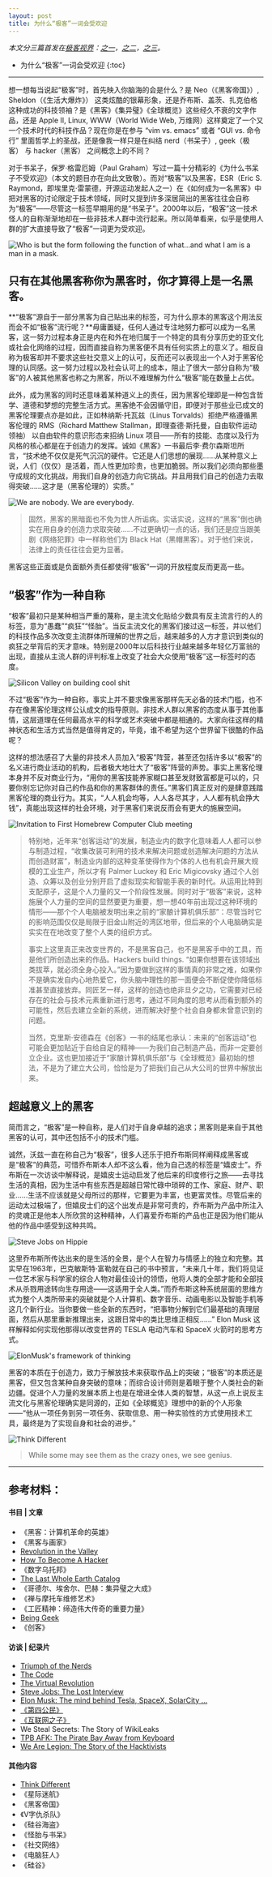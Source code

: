```yaml
---
layout: post
title: 为什么“极客”一词会受欢迎
---
```

*本文分三篇首发在[极客视界](http://www.geekview.cn)：[之一](http://www.geekview.cn/view/2015/1016/为什么“极客”一词会受欢迎（之.html)，[之二](http://www.geekview.cn/view/2015/1017/为什么“极客”一词会受欢迎（之.html)，[之三](http://www.geekview.cn/view/2015/1018/为什么“极客”一词会受欢迎（之.html)。*

* 为什么“极客”一词会受欢迎
{:toc}

***

想一想每当说起“极客”时，首先映入你脑海的会是什么？是 Neo（《黑客帝国》）, Sheldon（《生活大爆炸》） 这类炫酷的银幕形象，还是乔布斯、盖茨、扎克伯格这种成功的科技领袖？是《黑客》《集异璧》《全球概览》这些经久不衰的文字作品，还是 Apple II, Linux, WWW（World Wide Web, 万维网）这样奠定了一个又一个技术时代的科技作品？现在你是在参与 “vim vs. emacs” 或者 “GUI vs. 命令行” 里面哲学上的圣战，还是像我一样只是在纠结 nerd（书呆子）, geek（极客） 与 hacker（黑客） 之间概念上的不同？

对于书呆子，保罗·格雷厄姆（Paul Graham）写过一篇十分精彩的《为什么书呆子不受欢迎》（本文的题目亦在向此文致敬）。而对“极客”以及黑客，ESR（Eric S. Raymond，即埃里克·雷蒙德，开源运动发起人之一）在《如何成为一名黑客》中把对黑客的讨论限定于技术领域，同时又提到许多深居简出的黑客往往会自称为“极客”——尽管这一标签早期用的是“书呆子”。2000年以后，“极客”这一技术怪人的自称渐渐地却在一些非技术人群中流行起来。所以简单看来，似乎是使用人群的扩大直接导致了“极客”一词更为受欢迎。

<img src="{{ site.baseurl }}/images/V-for-Vendetta.jpg"  alt="Who is but the form following the function of what…and what I am is a man in a mask." />

## 只有在其他黑客称你为黑客时，你才算得上是一名黑客。

**“极客”源自于一部分黑客为自己贴出来的标签，可为什么原本的黑客这个用法反而会不如“极客”流行呢？**毋庸置疑，任何人通过专注地努力都可以成为一名黑客，这一努力过程本身正是内在和外在地归属于一个特定的具有分享历史的亚文化或社会化网络的过程，因而直接自称为黑客便不具有任何实质上的意义了。相反自称为极客却并不要求这些社交意义上的认可，反而还可以表现出一个人对于黑客伦理的认同感。这一努力过程以及社会认可上的成本，阻止了很大一部分自称为“极客”的人被其他黑客也称之为黑客，所以不难理解为什么“极客”能在数量上占优。

此外，成为黑客的同时还意味着某种道义上的责任，因为黑客伦理即是一种包含哲学、道德和梦想的完整生活方式。黑客绝不会因循守旧，即便对于那些业已成文的黑客伦理要点亦是如此，正如林纳斯·托瓦兹（Linus Torvalds）拒绝严格遵循黑客伦理的 RMS（Richard Matthew Stallman，即理查德·斯托曼，自由软件运动领袖） 以自由软件的意识形态来招纳 Linux 项目——所有的技能、态度以及行为风格的核心都是在于创造力的发挥。诚如《黑客》一书最后李·费尔森斯坦所言，“技术绝不仅仅是死气沉沉的硬件。它还是人们思想的展现……从某种意义上说，人们（仅仅）是活着，而人性更加珍贵，也更加脆弱。所以我们必须向那些墨守成规的文化挑战，用我们自身的创造力向它挑战。并且用我们自己的创造力去取得突破……这才是（黑客伦理的）实质。”

<img src="{{ site.baseurl }}/images/Anonymous_emblem.png"  alt="We are nobody. We are everybody." />

> 固然，黑客的黑暗面也不免为世人所诟病。实话实说，这样的“黑客”倒也确实在用自身的创造力求取突破……不过更确切一点的话，我们还是应当跟美剧《网络犯罪》中一样称他们为 Black Hat（黑帽黑客）。对于他们来说，法律上的责任往往会更为显著。

黑客这些正面或是负面额外责任都使得“极客”一词的开放程度反而更高一些。

## “极客”作为一种自称

“极客”最初只是某种相当严重的蔑称，是主流文化贴给少数具有反主流言行的人的标签，意为“愚蠢”“疯狂”“怪胎”。当反主流文化的黑客们接过这一标签，并以他们的科技作品多次改变主流群体所理解的世界之后，越来越多的人方才意识到类似的疯狂之举背后的天才意味。特别是2000年以后科技行业越来越多年轻亿万富翁的出现，直接从主流人群的评判标准上改变了社会大众使用“极客”这一标签时的态度。

<img src="{{ site.baseurl }}/images/Silicon-Valley-build-cool-shit.png"  alt="Silicon Valley on building cool shit" />

不过“极客”作为一种自称，事实上并不要求像黑客那样先天必备的技术门槛，也不存在像黑客伦理这样公认成文的指导原则。非技术人群以黑客的态度从事于其他事情，这层道理在任何最高水平的科学或艺术突破中都是相通的。大家向往这样的精神状态和生活方式当然是值得肯定的，毕竟，谁不希望为这个世界留下很酷的作品呢？

这样的想法感召了大量的非技术人员加入“极客”阵营，甚至还包括许多以“极客”的名义进行商业活动的机构，后者极大地壮大了“极客”阵营的声势。事实上黑客伦理本身并不反对商业行为，“用你的黑客技能养家糊口甚至发财致富都是可以的，只要你别忘记你对自己的作品和你的黑客群体的责任。”黑客们真正反对的是肆意践踏黑客伦理的商业行为。其实，“人人机会均等，人人各尽其才，人人都有机会挣大钱”，真能出现这样的社会环境，对于黑客们来说反而会有更大的施展空间。

<img src="{{ site.baseurl }}/images/Invitation_to_First_Homebrew_Computer_Club_meeting.jpg"  alt="Invitation to First Homebrew Computer Club meeting" />

> 特别地，近年来“创客运动”的发展，制造业内的数字化意味着人人都可以参与制造过程，“收集改装可利用的技术来解决问题或创造解决问题的方法从而创造财富”，制造业内部的这种变革使得作为个体的人也有机会开展大规模的工业生产，所以才有 Palmer Luckey 和 Eric Migicovsky 通过个人创造、众筹以及创业分别开启了虚拟现实和智能手表的新时代。从运用比特到支配原子，这是个人力量的又一个阶段性发展。同时对于“极客”来说，这种施展个人力量的空间的显然要更为重要，想一想40年前出现过这种环境的情形——那个个人电脑被发明出来之前的“家酿计算机俱乐部”：尽管当时它的影响范围仅仅是局限于旧金山附近的湾区地带，但后来的个人电脑确实是实实在在地改变了整个人类的组织方式。
>
> 事实上这里真正来改变世界的，不是黑客自己，也不是黑客手中的工具，而是他们所创造出来的作品。Hackers build things. “如果你想要在该领域出类拔萃，就必须全身心投入。”因为要做到这样的事情真的非常之难，如果你不是确实发自内心地热爱它，你头脑中理性的那一面便会不断促使你降低标准甚至直接放弃。同匠艺一样，这样的创造也绝非旦夕之功，它需要对已经存在的社会与技术元素重新进行思考，通过不同角度的思考从而看到额外的可能性，然后去建立全新的系统，进而解决好整个社会自身都未曾意识到的问题。
>
> 当然，克里斯·安德森在《创客》一书的结尾也承认：未来的“创客运动”也可能会更加贴近于自给自足的精神——为我们自己制造产品，而非一定要创立企业。这也更加接近于“家酿计算机俱乐部”与《全球概览》最初始的想法，不是为了建立大公司，恰恰是为了把我们自己从大公司的世界中解放出来。

## 超越意义上的黑客

简而言之，“极客”是一种自称，是人们对于自身卓越的追求；黑客则是来自于其他黑客的认可，其中还包括不小的技术门槛。

诚然，沃兹一直在称自己为“极客”，很多人还乐于把乔布斯同样阐释成黑客或是“极客”的典范，可惜乔布斯本人却不这么看，他为自己选的标签是“嬉皮士”。乔布斯在一次访谈中解释说，是嬉皮士运动启发了他后来的印度修行之旅——去寻找生活的真相，因为生活中有些东西是超越日常忙碌中琐碎的工作、家庭、财产、职业……生活不应该就是父母所过的那样，它要更为丰富，也更富灵性。尽管后来的运动太过极端了，但嬉皮士们的这个出发点是非常可贵的，乔布斯为产品中所注入的灵魂正是他本人所欣赏的这种精神，人们喜爱乔布斯的产品也正是因为他们能从他的作品中感受到这种共鸣。

<img src="{{ site.baseurl }}/images/Steve-Jobs-the-lost-interview.png"  alt="Steve Jobs on Hippie" />

这里乔布斯所传达出来的是生活的全景，是个人在智力与情感上的独立和完整。其实早在1963年，巴克敏斯特·富勒就在自己的书中预言，“未来几十年，我们将见证一位艺术家与科学家的综合人物对最佳设计的领悟，他将人类的全部才能和全部技术从杀戮用途转向生存用途——这适用于全人类。”而乔布斯这种系统层面的思维方式为整个人类所带来的突破就是个人计算机、数字音乐、动画电影以及智能手机等这几个新行业。当你要做一些全新的东西时，“把事物分解到它们最基础的真理层面，然后从那里重新推理出来，这跟日常中的类比思维正相反……” Elon Musk 这样解释如何实现他那得以改变世界的 TESLA 电动汽车和 SpaceX 火箭时的思考方式。

<img src="{{ site.baseurl }}/images/ElonMusk-framework-of-thinking.png"  alt="ElonMusk's framework of thinking" />

黑客的本质在于创造力，致力于解放技术来获取作品上的突破；“极客”的本质还是黑客，但又包含某种自身突破的意味；而综合设计师则是着眼于整个人类社会的新边疆。促进个人力量的发展本质上也是在增进全体人类的智慧，从这一点上说反主流文化与黑客伦理确实是同源的，正如《全球概览》理想中的新的个人形象——“他从一项任务到另一项任务、获取信息、用一种实验性的方式使用技术工具，最终是为了实现自身和社会的进步。”

<img src="{{ site.baseurl }}/images/Think-Different.png"  alt="Think Different" />

> While some may see them as the crazy ones, we see genius.

***

## 参考材料：

#### 书目 | 文章

+ 《黑客：计算机革命的英雄》
+ 《黑客与画家》
+ [Revolution in the Valley](http://www.folklore.org/StoryView.py?story=Revolution_in_the_Valley.txt)
+ [How To Become A Hacker](http://catb.org/~esr/faqs/hacker-howto.html)
+ 《数字乌托邦》
+ [The Last Whole Earth Catalog](http://www.wholeearth.com/issue-electronic-edition.php?iss=1170)
+ 《哥德尔、埃舍尔、巴赫：集异璧之大成》
+ 《禅与摩托车维修艺术》
+ 《工匠精神：缔造伟大传奇的重要力量》
+ [Being Geek](http://beinggeek.com/)
+ 《创客》

#### 访谈 | 纪录片

+ [Triumph of the Nerds](http://www.pbs.org/nerds/)
+ [The Code](http://www.code.linux.fi/)
+ [The Virtual Revolution](http://www.bbc.co.uk/programmes/b00n4j0r)
+ [Steve Jobs: The Lost Interview](http://www.magpictures.com/stevejobsthelostinterview/)
+ [Elon Musk: The mind behind Tesla, SpaceX, SolarCity ... ](https://www.ted.com/talks/elon_musk_the_mind_behind_tesla_spacex_solarcity)
+ [《第四公民》](http://citizenfourfilm.com/)
+ [《互联网之子》](http://www.takepart.com/internets-own-boy)
+ We Steal Secrets: The Story of WikiLeaks
+ [TPB AFK: The Pirate Bay Away from Keyboard](http://watch.tpbafk.com/)
+ [We Are Legion: The Story of the Hacktivists](http://www.bbc.co.uk/programmes/b01qxmwp)

#### 其他内容

+ [Think Different](https://en.wikipedia.org/wiki/Think_different)
+ 《星际迷航》
+ 《黑客帝国》
+ 《V字仇杀队》
+ 《硅谷海盗》
+ 《怪胎与书呆》
+ 《社交网络》
+ 《电脑狂人》
+ 《硅谷》